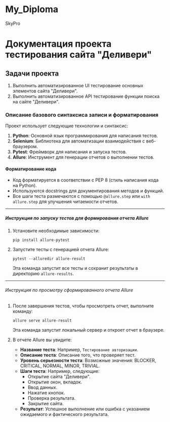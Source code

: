 # My_Diploma
SkyPro

# Документация проекта тестирования сайта "Деливери"

## Задачи проекта
1. Выполнить автоматизированное UI тестирование основных элементов сайта "Деливери".
2. Выполнить автоматизированное API тестирование функции поиска на сайте "Деливери".

### Описание базового синтаксиса записи и форматирования

Проект использует следующие технологии и синтаксис:

1. **Python**: Основной язык программирования для написания тестов.
2. **Selenium**: Библиотека для автоматизации взаимодействия с веб-браузером.
3. **Pytest**: Фреймворк для написания и запуска тестов.
4. **Allure**: Инструмент для генерации отчетов о выполнении тестов.

#### Форматирование кода

- Код форматируется в соответствии с PEP 8 (стиль написания кода на Python).
- Используются docstrings для документирования методов и функций.
- Все шаги теста размечаются с помощью `@allure.step` или `with allure.step` для улучшения читаемости отчетов.

---

##### Инструкция по запуску тестов для формирования отчета Allure

1. Установите необходимые зависимости:
   ```
   pip install allure-pytest
   ```

2. Запустите тесты с генерацией отчета Allure:
   ```
   pytest --alluredir allure-result
   ```
   Эта команда запустит все тесты и сохранит результаты в директорию `allure-results`.

---

###### Инструкция по просмотру сформированного отчета Allure

1. После завершения тестов, чтобы просмотреть отчет, выполните команду:
   ```
   allure serve allure-result
   ```

   Эта команда запустит локальный сервер и откроет отчет в браузере.

2. В отчете Allure вы увидите:
   - **Название теста**: Например, `Тестирование авторизации`.
   - **Описание теста**: Описание того, что проверяет тест.
   - **Уровень серьезности теста**: Возможные значения: BLOCKER, CRITICAL, NORMAL, MINOR, TRIVIAL.
   - **Шаги теста**: Например, следующие:
     - Открытие сайта "Деливери".
     - Открытие окон, вкладок.
     - Ввод данных.
     - Нажатие кнопок.
     - Проверка результата.
     - Закрытие сайта.
   - **Результат**: Успешное выполнение или ошибка с указанием ожидаемого и фактического результата.
   